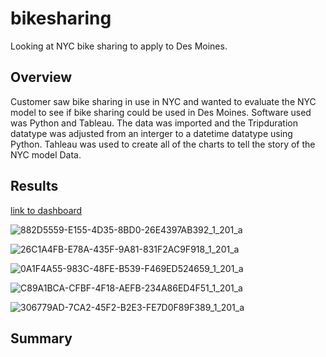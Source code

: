 # bikesharing
Looking at NYC bike sharing to apply to Des Moines. 
## Overview
Customer saw bike sharing in use in NYC and wanted to evaluate the NYC model to see if bike sharing could be used in Des Moines. Software used was Python and Tableau.  The data was imported and the Tripduration datatype was adjusted from an interger to a datetime datatype using Python.  Tahleau was used to create all of the charts to tell the story of the NYC model Data.
## Results
[link to dashboard](https://public.tableau.com/app/profile/kurt.holmberg/viz/StoryofBikeUsageinNYC/Story1?publish=yes)

![882D5559-E155-4D35-8BD0-26E4397AB392_1_201_a](https://user-images.githubusercontent.com/98991575/173207487-9774cbce-2daa-4bd2-a829-0129ff1a67ab.jpeg)

![26C1A4FB-E78A-435F-9A81-831F2AC9F918_1_201_a](https://user-images.githubusercontent.com/98991575/173207557-9390a3b8-f84c-475f-b2da-416f8764b279.jpeg)

![0A1F4A55-983C-48FE-B539-F469ED524659_1_201_a](https://user-images.githubusercontent.com/98991575/173207670-11208eed-1bcc-41fe-b8e2-073189ad16c6.jpeg)

![C89A1BCA-CFBF-4F18-AEFB-234A86ED4F51_1_201_a](https://user-images.githubusercontent.com/98991575/173207412-28e4b8d2-f4b5-4f69-b524-5d953127ddde.jpeg)

![306779AD-7CA2-45F2-B2E3-FE7D0F89F389_1_201_a](https://user-images.githubusercontent.com/98991575/173207722-6209d982-b1a1-4b32-b06c-6ad2f67b7878.jpeg)


## Summary

